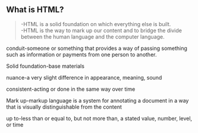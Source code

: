 ## What is HTML?
> -HTML is a solid foundation on which everything else is built.  
-HTML is the way to mark up our content and to bridge the divide between the human language and the computer language.

conduit-someone or something that provides a way of passing something such as information or payments from one person to another.


Solid foundation-base materials


nuance-a very slight difference in appearance, meaning, sound


consistent-acting or done in the same way over time


Mark up-markup language is a system for annotating a document in a way that is visually distinguishable from the content


up to-less than or equal to, but not more than, a stated value, number, level, or time